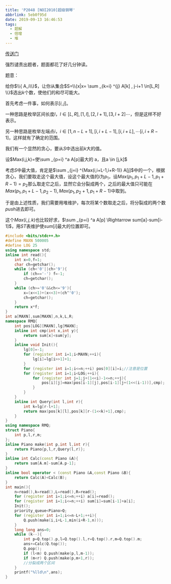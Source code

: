```yaml
---
title: 'P2048 [NOI2010]超级钢琴'
abbrlink: 5eb0f95d
date: 2019-09-13 16:46:53
tags:
  - 题解
  - 倍增
  - 堆
---
```


<div class="aplayer" data-id="28561004" data-server="netease" data-type="song" data-mode="random"></div>

[传送门](https://www.luogu.org/problem/P2048)

强烈谴责出题者，题面都花了好几分钟读。

题意：

给你$\\{ A_i\\}$，让你从集合$S=\\{x|x= \sum _{k=i} ^{j} A[k] , j-i+1 \in[L,R] \\}$选出$k$个数，使他们的和尽可能大。

首先考虑一件事，如何表示$[i,j]$。

一种思路是枚举区间长度$l$，$l \in [L,R],[1,l],[2,l+1],[3,l+2] \cdots$，但是这样不好表示。

另一种思路是枚举左端点$i$，$i \in [1,n-L+1] , [i,i+L-1],[i,i+L], \cdots [i,i+R-1]$，这样就有了确定的范围。

我们有一个显然的贪心，要从$S$中选出前$k$大的值。

设$Max(i,j,k)=使\sum _{p=i} ^a A[p]最大的 a，且a \in [j,k]$

考虑$S$中最大值，肯定是$\sum _{j=i} ^{Max(i,i+L-1,i+R-1)} A[j]$中的一个，根据贪心，我们要取走这个最大值，设这个最大值的$i$为$p_1$，设$Max(p_1,p_1+L-1,p_1+R-1)=p_2$那么取走它之后，显然它会分裂成两个，之后的最大值只可能在$Max(p_1,p_1+L-1, p_2-1),Max(p_1,p_2+1,p_1+R-1)$中取到。

于是由上述性质，我们需要用堆维护，每次将某个数取走之后，将分裂成的两个数$push$进去即可。

这个$Max(i,j,k)$也比较好求，$\sum _{p=i} ^a A[p] \Rightarrow sum[a]-sum[i-1]$，用$ST$表维护使$sum[i]$最大的位置即可。

```cpp
#include <bits/stdc++.h>
#define MAXN 500005
#define LOG 25
using namespace std;
inline int read(){
    int x=0,f=1;
    char ch=getchar();
    while (ch<'0'||ch>'9'){
        if (ch=='-') f=-1;
        ch=getchar();
    }
    while (ch>='0'&&ch<='9'){
        x=(x<<1)+(x<<3)+(ch^'0');
        ch=getchar();
    }
    return x*f;
}
int a[MAXN],sum[MAXN],n,k,L,R;
namespace RMQ{
    int pos[LOG][MAXN],lg[MAXN];
    inline int cmp(int x,int y){
        return sum[x]<sum[y];
    }
    inline void Init(){
        lg[0]=-1;
        for (register int i=1;i<MAXN;++i){
            lg[i]=lg[i>>1]+1;
        }
        for (register int i=1;i<=n;++i) pos[0][i]=i;//注意是位置
        for (register int i=1;i<LOG;++i){
            for (register int j=1;j+(1<<i)-1<=n;++j){
                pos[i][j]=max(pos[i-1][j],pos[i-1][j+(1<<(i-1))],cmp);
            }
        }
    }
    inline int Query(int l,int r){
        int k=lg[r-l+1];
        return max(pos[k][l],pos[k][r-(1<<k)+1],cmp);
    }
}
using namespace RMQ;
struct Piano{
    int p,l,r,m;
};
inline Piano make(int p,int l,int r){
    return Piano{p,l,r,Query(l,r)};
}
inline int Calc(const Piano &A){
    return sum[A.m]-sum[A.p-1];
}
inline bool operator < (const Piano &A,const Piano &B){
    return Calc(A)<Calc(B);
}
int main(){
    n=read(),k=read(),L=read(),R=read();
    for (register int i=1;i<=n;++i) a[i]=read();
    for (register int i=1;i<=n;++i) sum[i]=sum[i-1]+a[i];
    Init();
    priority_queue<Piano>Q;
    for (register int i=1;i<=n-L+1;++i){
        Q.push(make(i,i+L-1,min(i+R-1,n)));
    }
    long long ans=0;
    while (k--){
        int p=Q.top().p,l=Q.top().l,r=Q.top().r,m=Q.top().m;
        ans+=Calc(Q.top());
        Q.pop();
        if (l<m) Q.push(make(p,l,m-1));
        if (m<r) Q.push(make(p,m+1,r));
        //分裂成两个区间
    }
    printf("%lld\n",ans);
}
```

